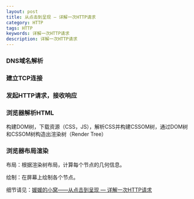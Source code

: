 ```yaml
---
layout: post
title: 从点击到呈现 — 详解一次HTTP请求
category: HTTP
tags: HTTP
keywords: 详解一次HTTP请求
description: 详解一次HTTP请求
---
```


### DNS域名解析

### 建立TCP连接

### 发起HTTP请求，接收响应

### 浏览器解析HTML
构建DOM树，下载资源（CSS，JS），解析CSS并构建CSSOM树，通过DOM树和CSSOM树构造出渲染树（Render Tree）

### 浏览器布局渲染
布局：根据渲染树布局，计算每个节点的几何信息。

绘制：在屏幕上绘制各个节点。



细节请见：[媛媛的小窝——从点击到呈现 — 详解一次HTTP请求](http://www.zyy1217.com/2017/03/01/%E4%BB%8E%E7%82%B9%E5%87%BB%E5%88%B0%E5%91%88%E7%8E%B0%20%E2%80%94%20%E8%AF%A6%E8%A7%A3%E4%B8%80%E6%AC%A1HTTP%E8%AF%B7%E6%B1%82/)

